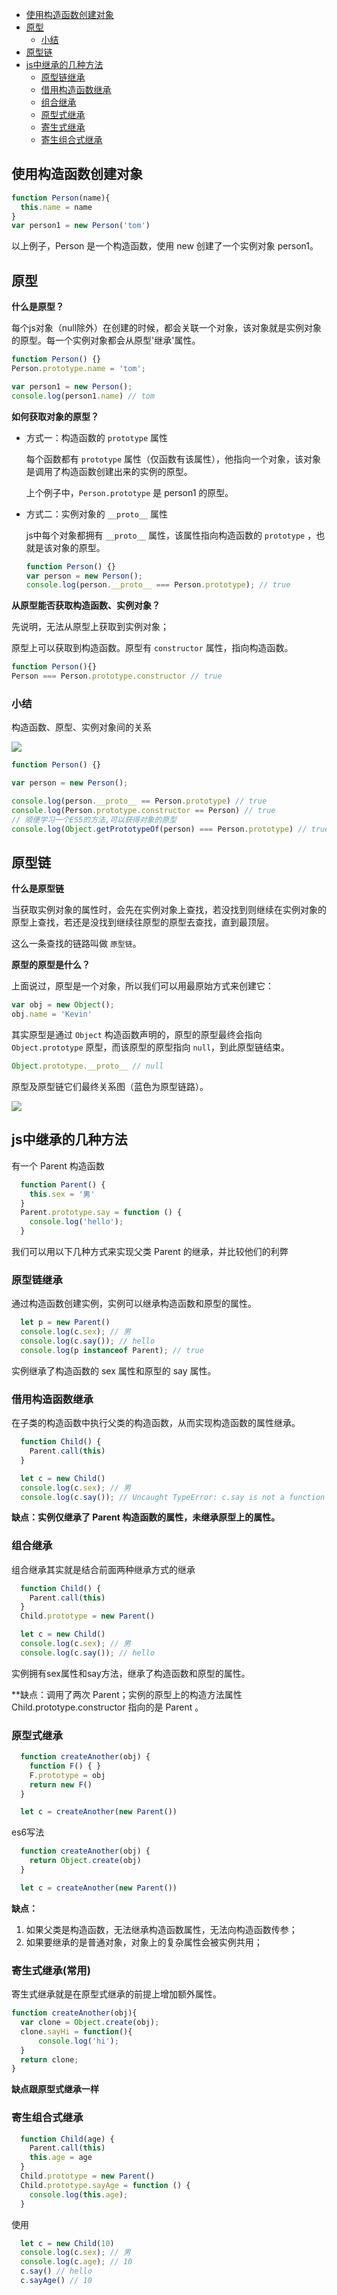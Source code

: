 - [使用构造函数创建对象](#使用构造函数创建对象)
- [原型](#原型)
  - [小结](#小结)
- [原型链](#原型链)
- [js中继承的几种方法](#js中继承的几种方法)
  - [原型链继承](#原型链继承)
  - [借用构造函数继承](#借用构造函数继承)
  - [组合继承](#组合继承)
  - [原型式继承](#原型式继承)
  - [寄生式继承](#寄生式继承)
  - [寄生组合式继承](#寄生组合式继承)
## 使用构造函数创建对象
```javascript
function Person(name){
  this.name = name
}
var person1 = new Person('tom')
```
以上例子，Person 是一个构造函数，使用 new 创建了一个实例对象 person1。
## 原型
**什么是原型？**

每个js对象（null除外）在创建的时候，都会关联一个对象，该对象就是实例对象的原型。每一个实例对象都会从原型'继承'属性。
```javascript
function Person() {}
Person.prototype.name = 'tom';

var person1 = new Person();
console.log(person1.name) // tom
```
**如何获取对象的原型？**

- 方式一：构造函数的 `prototype` 属性
  
  每个函数都有 `prototype` 属性（仅函数有该属性），他指向一个对象，该对象是调用了构造函数创建出来的实例的原型。

  上个例子中，`Person.prototype` 是 person1 的原型。

- 方式二：实例对象的 `__proto__` 属性

  js中每个对象都拥有 `__proto__` 属性，该属性指向构造函数的 `prototype` ，也就是该对象的原型。
  ```javascript
  function Person() {}
  var person = new Person();
  console.log(person.__proto__ === Person.prototype); // true
  ```

**从原型能否获取构造函数、实例对象？**

先说明，无法从原型上获取到实例对象；

原型上可以获取到构造函数。原型有 `constructor` 属性，指向构造函数。

```javascript
function Person(){}
Person === Person.prototype.constructor // true
```

### 小结
构造函数、原型、实例对象间的关系

![](./image/prototype3.png)
```javascript
function Person() {}

var person = new Person();

console.log(person.__proto__ == Person.prototype) // true
console.log(Person.prototype.constructor == Person) // true
// 顺便学习一个ES5的方法,可以获得对象的原型
console.log(Object.getPrototypeOf(person) === Person.prototype) // true
```
## 原型链

**什么是原型链**

当获取实例对象的属性时，会先在实例对象上查找，若没找到则继续在实例对象的原型上查找，若还是没找到继续往原型的原型去查找，直到最顶层。

这么一条查找的链路叫做 `原型链`。

**原型的原型是什么？**

上面说过，原型是一个对象，所以我们可以用最原始方式来创建它：
```javascript
var obj = new Object();
obj.name = 'Kevin'
```
其实原型是通过 `Object` 构造函数声明的，原型的原型最终会指向 `Object.prototype` 原型，而该原型的原型指向 `null`，到此原型链结束。

```javascript
Object.prototype.__proto__ // null
```

原型及原型链它们最终关系图（蓝色为原型链路）。

![](./image/prototype5.png)

## js中继承的几种方法

有一个 Parent 构造函数

```javascript
  function Parent() {
    this.sex = '男'
  }
  Parent.prototype.say = function () {
    console.log('hello');
  }
```
我们可以用以下几种方式来实现父类 Parent 的继承，并比较他们的利弊

### 原型链继承
通过构造函数创建实例，实例可以继承构造函数和原型的属性。
```javascript
  let p = new Parent()
  console.log(c.sex); // 男
  console.log(c.say()); // hello
  console.log(p instanceof Parent); // true
```
实例继承了构造函数的 sex 属性和原型的 say 属性。

### 借用构造函数继承
在子类的构造函数中执行父类的构造函数，从而实现构造函数的属性继承。
```javascript
  function Child() {
    Parent.call(this)
  }

  let c = new Child()
  console.log(c.sex); // 男
  console.log(c.say()); // Uncaught TypeError: c.say is not a function
```
**缺点：实例仅继承了 Parent 构造函数的属性，未继承原型上的属性。**

### 组合继承
组合继承其实就是结合前面两种继承方式的继承
```javascript
  function Child() {
    Parent.call(this)
  }
  Child.prototype = new Parent()

  let c = new Child()
  console.log(c.sex); // 男
  console.log(c.say()); // hello
```
实例拥有sex属性和say方法，继承了构造函数和原型的属性。

**缺点：调用了两次 Parent；实例的原型上的构造方法属性 Child.prototype.constructor 指向的是 Parent 。

### 原型式继承

```javascript
  function createAnother(obj) {
    function F() { }
    F.prototype = obj
    return new F()
  }

  let c = createAnother(new Parent())
```
es6写法
```javascript
  function createAnother(obj) {
    return Object.create(obj)
  }

  let c = createAnother(new Parent())
```

**缺点：**
1. 如果父类是构造函数，无法继承构造函数属性，无法向构造函数传参；
2. 如果要继承的是普通对象，对象上的复杂属性会被实例共用；

### 寄生式继承(常用)
寄生式继承就是在原型式继承的前提上增加额外属性。
```javascript
function createAnother(obj){
  var clone = Object.create(obj);
  clone.sayHi = function(){
      console.log('hi');
  }
  return clone;
}
```
**缺点跟原型式继承一样**

### 寄生组合式继承
```javascript
  function Child(age) {
    Parent.call(this)
    this.age = age
  }
  Child.prototype = new Parent()
  Child.prototype.sayAge = function () {
    console.log(this.age);
  }
```
使用
```javascript
  let c = new Child(10)
  console.log(c.sex); // 男
  console.log(c.age); // 10
  c.say() // hello
  c.sayAge() // 10
```